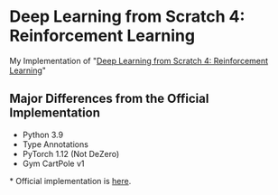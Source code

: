 # Deep Learning from Scratch 4: Reinforcement Learning
My Implementation of "[Deep Learning from Scratch 4: Reinforcement Learning](https://www.oreilly.co.jp/books/9784873119755/)"

## Major Differences from the Official Implementation
- Python 3.9
- Type Annotations
- PyTorch 1.12 (Not DeZero)
- Gym CartPole v1

\* Official implementation is [here](https://github.com/oreilly-japan/deep-learning-from-scratch-4).